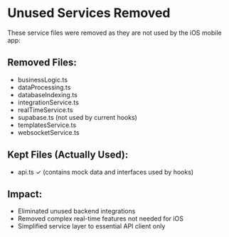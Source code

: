 # Unused Services Removed

These service files were removed as they are not used by the iOS mobile app:

## Removed Files:
- businessLogic.ts
- dataProcessing.ts
- databaseIndexing.ts
- integrationService.ts
- realTimeService.ts
- supabase.ts (not used by current hooks)
- templatesService.ts
- websocketService.ts

## Kept Files (Actually Used):
- api.ts ✓ (contains mock data and interfaces used by hooks)

## Impact:
- Eliminated unused backend integrations
- Removed complex real-time features not needed for iOS
- Simplified service layer to essential API client only
